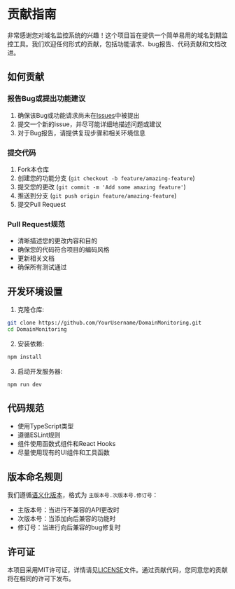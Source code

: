 # 贡献指南

非常感谢您对域名监控系统的兴趣！这个项目旨在提供一个简单易用的域名到期监控工具。我们欢迎任何形式的贡献，包括功能请求、bug报告、代码贡献和文档改进。

## 如何贡献

### 报告Bug或提出功能建议

1. 确保该Bug或功能请求尚未在[Issues](https://github.com/LeoJyenn/DomainMonitoring/issues)中被提出
2. 提交一个新的issue，并尽可能详细地描述问题或建议
3. 对于Bug报告，请提供复现步骤和相关环境信息

### 提交代码

1. Fork本仓库
2. 创建您的功能分支 (`git checkout -b feature/amazing-feature`)
3. 提交您的更改 (`git commit -m 'Add some amazing feature'`)
4. 推送到分支 (`git push origin feature/amazing-feature`)
5. 提交Pull Request

### Pull Request规范

- 清晰描述您的更改内容和目的
- 确保您的代码符合项目的编码风格
- 更新相关文档
- 确保所有测试通过

## 开发环境设置

1. 克隆仓库:
```bash
git clone https://github.com/YourUsername/DomainMonitoring.git
cd DomainMonitoring
```

2. 安装依赖:
```bash
npm install
```

3. 启动开发服务器:
```bash
npm run dev
```

## 代码规范

- 使用TypeScript类型
- 遵循ESLint规则
- 组件使用函数式组件和React Hooks
- 尽量使用现有的UI组件和工具函数

## 版本命名规则

我们遵循[语义化版本](https://semver.org/)，格式为 `主版本号.次版本号.修订号`：

- 主版本号：当进行不兼容的API更改时
- 次版本号：当添加向后兼容的功能时
- 修订号：当进行向后兼容的bug修复时

## 许可证

本项目采用MIT许可证，详情请见[LICENSE](LICENSE)文件。通过贡献代码，您同意您的贡献将在相同的许可下发布。 